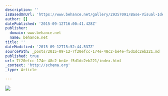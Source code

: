 ```yaml
---
description: ''
isBasedOnUrl: 'https://www.behance.net/gallery/29357091/Base-Visual-Identity'
author: []
datePublished: '2015-09-12T16:00:41.428Z'
publisher:
  domain: www.behance.net
  name: behance.net
title: ''
dateModified: '2015-09-12T15:52:44.537Z'
sourcePath: _posts/2015-09-12-7f20efcc-174e-48c2-be4e-f5d1dc2eb221.md
published: true
url: 7f20efcc-174e-48c2-be4e-f5d1dc2eb221/index.html
_context: 'http://schema.org'
_type: Article

---
```

![](https://mir-s3-cdn-cf.behance.net/project_modules/max_1200/0e555229357091.55f2fa379d320.png)